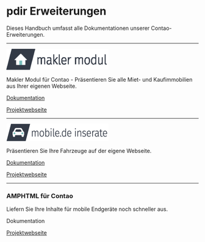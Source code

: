 # pdir Erweiterungen

Dieses Handbuch umfasst alle Dokumentationen unserer Contao-Erweiterungen.  



---

![](img/maklermodul_logo.png)

Makler Modul für Contao - Präsentieren Sie alle Miet- und Kaufimmobilien aus Ihrer eigenen Webseite.

[Dokumentation](https://docs.maklermodul.de/)

[Projektwebseite](https://www.maklermodul.de/)

---

![](img/mobilemodul_logo_267x45px.png)

Präsentieren Sie Ihre Fahrzeuge auf der eigene Webseite.

[Dokumentation](https://docs.pdir.de/amphtml.html)

[Projektwebseite](https://pdir.de/mobile-de-integration-fuer-contao-cms.html)

---


### AMPHTML für Contao

Liefern Sie Ihre Inhalte für mobile Endgeräte noch schneller aus.

Dokumentation

[Projektwebseite](https://pdir.de/news/amphtml-beschleunigte-mobile-seiten-fuer-contao.html)





